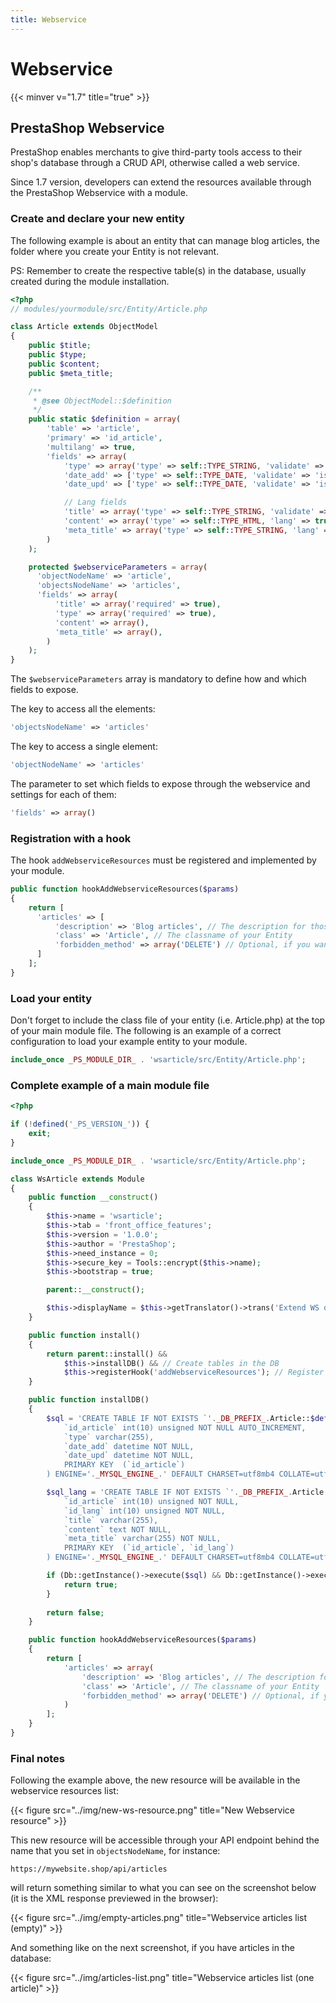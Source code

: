 ```yaml
---
title: Webservice
---
```


# Webservice
{{< minver v="1.7" title="true" >}}

## PrestaShop Webservice
PrestaShop enables merchants to give third-party tools access to their shop's database through a CRUD API, otherwise called a web service.

Since 1.7 version, developers can extend the resources available through the PrestaShop Webservice with a module.

### Create and declare your new entity

The following example is about an entity that can manage blog articles, the folder where you create your Entity is not relevant.

PS: Remember to create the respective table(s) in the database, usually created during the module installation.
```php
<?php
// modules/yourmodule/src/Entity/Article.php

class Article extends ObjectModel
{
    public $title;
    public $type;
    public $content;
    public $meta_title;

    /**
     * @see ObjectModel::$definition
     */
    public static $definition = array(
        'table' => 'article',
        'primary' => 'id_article',
        'multilang' => true,
        'fields' => array(
            'type' => array('type' => self::TYPE_STRING, 'validate' => 'isCleanHtml', 'required' => true, 'size' => 255),
            'date_add' => ['type' => self::TYPE_DATE, 'validate' => 'isDate'],
            'date_upd' => ['type' => self::TYPE_DATE, 'validate' => 'isDate'],

            // Lang fields
            'title' => array('type' => self::TYPE_STRING, 'validate' => 'isCleanHtml', 'required' => true, 'size' => 255),
            'content' => array('type' => self::TYPE_HTML, 'lang' => true, 'validate' => 'isCleanHtml', 'size' => 4000),
            'meta_title' => array('type' => self::TYPE_STRING, 'lang' => true, 'validate' => 'isCleanHtml', 'size' => 255)
        )
    );

    protected $webserviceParameters = array(
      'objectNodeName' => 'article',
      'objectsNodeName' => 'articles',
      'fields' => array(
          'title' => array('required' => true),
          'type' => array('required' => true),
          'content' => array(),
          'meta_title' => array(),
        )
    );
}
```

The `$webserviceParameters` array is mandatory to define how and which fields to expose.

The key to access all the elements:
```php
'objectsNodeName' => 'articles'
```

The key to access a single element:
```php
'objectNodeName' => 'articles'
```

The parameter to set which fields to expose through the webservice and settings for each of them:
```php
'fields' => array()
```

### Registration with a hook
The hook `addWebserviceResources` must be registered and implemented by your module.
```php
public function hookAddWebserviceResources($params)
{
    return [
      'articles' => [
          'description' => 'Blog articles', // The description for those who access to this resource through WS
          'class' => 'Article', // The classname of your Entity
          'forbidden_method' => array('DELETE') // Optional, if you want to forbid some methods
      ]
    ];
}
```

### Load your entity
Don't forget to include the class file of your entity (i.e. Article.php) at the top of your main module file.
The following is an example of a correct configuration to load your example entity to your module.

```php
include_once _PS_MODULE_DIR_ . 'wsarticle/src/Entity/Article.php';
```

### Complete example of a main module file

```php
<?php

if (!defined('_PS_VERSION_')) {
    exit;
}

include_once _PS_MODULE_DIR_ . 'wsarticle/src/Entity/Article.php';

class WsArticle extends Module
{
    public function __construct()
    {
        $this->name = 'wsarticle';
        $this->tab = 'front_office_features';
        $this->version = '1.0.0';
        $this->author = 'PrestaShop';
        $this->need_instance = 0;
        $this->secure_key = Tools::encrypt($this->name);
        $this->bootstrap = true;

        parent::__construct();

        $this->displayName = $this->getTranslator()->trans('Extend WS demo module', array(), 'Modules.Wsarticle.Admin');
    }

    public function install()
    {
        return parent::install() &&
            $this->installDB() && // Create tables in the DB
            $this->registerHook('addWebserviceResources'); // Register the module to the hook
    }

    public function installDB()
    {
        $sql = 'CREATE TABLE IF NOT EXISTS `'._DB_PREFIX_.Article::$definition['table'].'` (
            `id_article` int(10) unsigned NOT NULL AUTO_INCREMENT,
            `type` varchar(255),
            `date_add` datetime NOT NULL,
            `date_upd` datetime NOT NULL,
            PRIMARY KEY  (`id_article`)
        ) ENGINE='._MYSQL_ENGINE_.' DEFAULT CHARSET=utf8mb4 COLLATE=utf8mb4_general_ci';

        $sql_lang = 'CREATE TABLE IF NOT EXISTS `'._DB_PREFIX_.Article::$definition['table'].'_lang` (
            `id_article` int(10) unsigned NOT NULL,
            `id_lang` int(10) unsigned NOT NULL,
            `title` varchar(255),
            `content` text NOT NULL,
            `meta_title` varchar(255) NOT NULL,
            PRIMARY KEY  (`id_article`, `id_lang`)
        ) ENGINE='._MYSQL_ENGINE_.' DEFAULT CHARSET=utf8mb4 COLLATE=utf8mb4_general_ci';

        if (Db::getInstance()->execute($sql) && Db::getInstance()->execute($sql_lang)) {
            return true;
        }
        
        return false;
    }

    public function hookAddWebserviceResources($params)
    {
        return [
            'articles' => array(
                'description' => 'Blog articles', // The description for those who access to this resource through WS
                'class' => 'Article', // The classname of your Entity
                'forbidden_method' => array('DELETE') // Optional, if you want to forbid some methods
            )
        ];
    }
}
```

### Final notes

Following the example above, the new resource will be available in the webservice resources list:

{{< figure src="../img/new-ws-resource.png" title="New Webservice resource" >}}

This new resource will be accessible through your API endpoint behind the name that you set in `objectsNodeName`, for instance:

`https://mywebsite.shop/api/articles`

will return something similar to what you can see on the screenshot below (it is the XML response previewed in the browser):

{{< figure src="../img/empty-articles.png" title="Webservice articles list (empty)" >}}

And something like on the next screenshot, if you have articles in the database:

{{< figure src="../img/articles-list.png" title="Webservice articles list (one article)" >}}
